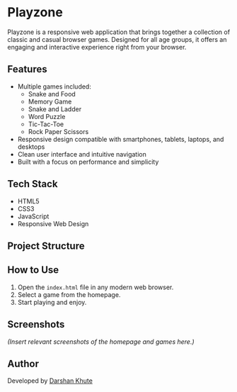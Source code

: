 # Playzone

Playzone is a responsive web application that brings together a collection of classic and casual browser games. Designed for all age groups, it offers an engaging and interactive experience right from your browser.

## Features

- Multiple games included:
  - Snake and Food
  - Memory Game
  - Snake and Ladder
  - Word Puzzle
  - Tic-Tac-Toe
  - Rock Paper Scissors
- Responsive design compatible with smartphones, tablets, laptops, and desktops
- Clean user interface and intuitive navigation
- Built with a focus on performance and simplicity

## Tech Stack

- HTML5  
- CSS3  
- JavaScript  
- Responsive Web Design

## Project Structure


## How to Use

1. Open the `index.html` file in any modern web browser.
2. Select a game from the homepage.
3. Start playing and enjoy.

## Screenshots

*(Insert relevant screenshots of the homepage and games here.)*

## Author

Developed by [Darshan Khute](https://github.com/dev-kdarshan)
